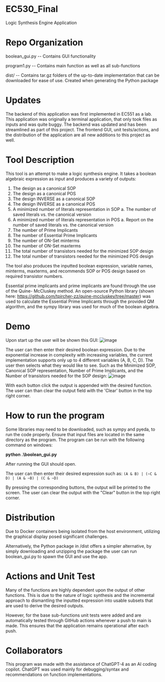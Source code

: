 # EC530_Final
Logic Synthesis Engine Application

# Repo Organization
boolean_gui.py -- Contains GUI functionality

program1.py -- Contains main function as well as all sub-functions 

dist/ -- Contains tar.gz folders of the up-to-date implementation that can be downloaded for ease of use. Created when generating the Python package

# Updates
The backend of this application was first implemented in EC551 as a lab. This application was originally a terminal application, that only took files as inputs and was quite buggy. The backend was updated and has been streamlined as part of this project. The frontend GUI, unit tests/actions, and the distribution of the application are all new additions to this project as well. 

# Tool Description
This tool is an attempt to make a logic synthesis engine. It takes a boolean algebraic
expression as input and produces a variety of outputs:
1. The design as a canonical SOP
2. The design as a canonical POS
3. The design INVERSE as a canonical SOP
4. The design INVERSE as a canonical POS
5. A minimized number of literals representation in SOP
  a. The number of saved literals vs. the canonical version
6. A minimized number of literals representation in POS
  a. Report on the number of saved literals vs. the canonical version
7. The number of Prime Implicants
8. The number of Essential Prime Implicants
9. The number of ON-Set minterms
10. The number of ON-Set maxterms
11. The total number of transistors needed for the minimized SOP design
12. The total number of transistors needed for the minimized POS design
    
The tool also produces the inputted boolean expression, variable names, minterms, maxterms, and
recommends SOP or POS design based on required transistor numbers.

Essential prime implicants and prime implicants are found through the use of the Quine-
McCluskey method. An open-source Python library (shown here: https://github.com/tpircher-zz/quine-mccluskey/tree/master) 
was used to calculate the Essential Prime Implicants through the provided QM algorithm, and the 
sympy library was used for much of the boolean algebra.

# Demo
Upon start up the user will be shown this GUI:
![image](https://github.com/AidanNowa/EC530_Final/assets/98485635/5da91605-1cb1-49b0-a5db-2264977f5b5f)

The user can then enter their desired boolean expression. Due to the exponential increase in complexity with increasing variables, the current implementation supports only up to 4 different variables (A, B, C, D). The user then selects what they would like to see. Such as the Minimized SOP, Canonical SOP representation, Number of Prime Implicants, and the Number of transistors needed for the SOP design:
![image](https://github.com/AidanNowa/EC530_Final/assets/98485635/11832723-d05c-4e2b-ab5f-14fda5ad3c94)

With each button click the output is appended with the desired function. The user can than clear the output field with the 'Clear' button in the top right corner.

# How to run the program
Some libraries may need to be downloaded, such as sympy and pyeda, to run the code properly.
Ensure that input files are located in the same directory as the program.
The program can be run with the following command on windows:

**python .\boolean_gui.py**

After running the GUI should open.

The user can then enter their desired expression such as: 
`(A & B) | (~C & D) | (A & ~B) | (C & ~D)`

By pressing the corresponding buttons, the output will be printed to the screen.
The user can clear the output with the "Clear" button in the top right corner. 

# Distribution
Due to Docker containers being isolated from the host environment, utilizing the graphical display posed significant challenges.

Alternatively, the Python package in /dist offers a simpler alternative, by simply downloading and unzipping the package the user can run boolean_gui.py to spawn the GUI and use the app.

# Actions and Unit Test
Many of the functions are highly dependent upon the output of other functions. This is due to the nature of logic synthesis and the incremental approach to dismantling the inputted expression into usable subsets that are used to derive the desired outputs. 

However, for the base sub-functions unit tests were added and are automatically tested through GitHub actions whenever a push to main is made. This ensures that the application remains operational after each push.

# Collaborators 
This program was made with the assistance of ChatGPT-4 as an AI coding copilot. ChatGPT was 
used mainly for debugging/syntax and recommendations on function implementations.
  
